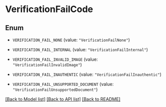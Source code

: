 # VerificationFailCode

## Enum


* `VERIFICATION_FAIL_NONE` (value: `"VerificationFailNone"`)

* `VERIFICATION_FAIL_INTERNAL` (value: `"VerificationFailInternal"`)

* `VERIFICATION_FAIL_INVALID_IMAGE` (value: `"VerificationFailInvalidImage"`)

* `VERIFICATION_FAIL_INAUTHENTIC` (value: `"VerificationFailInauthentic"`)

* `VERIFICATION_FAIL_UNSUPPORTED_DOCUMENT` (value: `"VerificationFailUnsupportedDocument"`)


[[Back to Model list]](../README.md#documentation-for-models) [[Back to API list]](../README.md#documentation-for-api-endpoints) [[Back to README]](../README.md)


